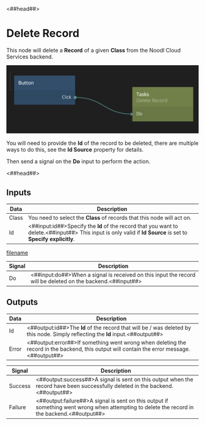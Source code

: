 <##head##>

# Delete Record

This node will delete a **Record** of a given **Class** from the Noodl Cloud Services backend.

![](./delete-record-node.png ':class=img-size-l')

You will need to provide the **Id** of the record to be deleted, there are multiple ways to do this, see the **Id Source** property for details.

Then send a signal on the **Do** input to perform the action.

<##head##>

## Inputs

| Data                                | Description                                                                                                                                                    |
| ----------------------------------- | -------------------------------------------------------------------------------------------------------------------------------------------------------------- |
| <span class="ndl-data">Class</span> | You need to select the **Class** of records that this node will act on.                                                                                        |
| <span class="ndl-data">Id</span>    | <##input:id##>Specify the **Id** of the record that you want to delete.<##input##> This input is only valid if **Id Source** is set to **Specify explicitly**. |

[filename](../id-source.md ':include')

| Signal                             | Description                                                                                                 |
| ---------------------------------- | ----------------------------------------------------------------------------------------------------------- |
| <span class="ndl-signal">Do</span> | <##input:do##>When a signal is received on this input the record will be deleted on the backend.<##input##> |

## Outputs

| Data                                | Description                                                                                                                                |
| ----------------------------------- | ------------------------------------------------------------------------------------------------------------------------------------------ |
| <span class="ndl-data">Id</span>    | <##output:id##>The **Id** of the record that will be / was deleted by this node. Simply reflecting the **Id** input.<##output##>           |
| <span class="ndl-data">Error</span> | <##output:error##>If something went wrong when deleting the record in the backend, this output will contain the error message.<##output##> |

| Signal                                  | Description                                                                                                                                  |
| --------------------------------------- | -------------------------------------------------------------------------------------------------------------------------------------------- |
| <span class="ndl-signal">Success</span> | <##output:success##>A signal is sent on this output when the record have been successfully deleted in the backend.<##output##>               |
| <span class="ndl-signal">Failure</span> | <##output:failure##>A signal is sent on this output if something went wrong when attempting to delete the record in the backend.<##output##> |
